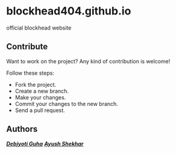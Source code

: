 # blockhead404.github.io
official blockhead website

## Contribute

Want to work on the project? Any kind of contribution is welcome!

Follow these steps:
- Fork the project.
- Create a new branch.
- Make your changes.
- Commit your changes to the new branch.
- Send a pull request.

## Authors

***[Debjyoti Guha](http://coders.uphero.com/)***
***[Ayush Shekhar](https://github.com/georgian4049)***
